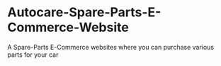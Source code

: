 # Autocare-Spare-Parts-E-Commerce-Website
A Spare-Parts E-Commerce websites where you can purchase various parts for your car
